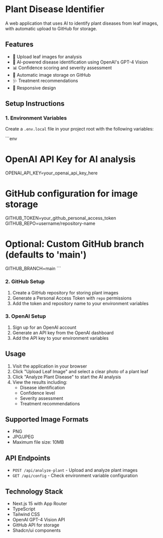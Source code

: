 # Plant Disease Identifier

A web application that uses AI to identify plant diseases from leaf images, with automatic upload to GitHub for storage.

## Features

- 📸 Upload leaf images for analysis
- 🤖 AI-powered disease identification using OpenAI's GPT-4 Vision
- 📊 Confidence scoring and severity assessment
- 💾 Automatic image storage on GitHub
- 🩺 Treatment recommendations
- 📱 Responsive design

## Setup Instructions

### 1. Environment Variables

Create a `.env.local` file in your project root with the following variables:

\`\`\`env
# OpenAI API Key for AI analysis
OPENAI_API_KEY=your_openai_api_key_here

# GitHub configuration for image storage
GITHUB_TOKEN=your_github_personal_access_token
GITHUB_REPO=username/repository-name

# Optional: Custom GitHub branch (defaults to 'main')
GITHUB_BRANCH=main
\`\`\`

### 2. GitHub Setup

1. Create a GitHub repository for storing plant images
2. Generate a Personal Access Token with `repo` permissions
3. Add the token and repository name to your environment variables

### 3. OpenAI Setup

1. Sign up for an OpenAI account
2. Generate an API key from the OpenAI dashboard
3. Add the API key to your environment variables

## Usage

1. Visit the application in your browser
2. Click "Upload Leaf Image" and select a clear photo of a plant leaf
3. Click "Analyze Plant Disease" to start the AI analysis
4. View the results including:
   - Disease identification
   - Confidence level
   - Severity assessment
   - Treatment recommendations

## Supported Image Formats

- PNG
- JPG/JPEG
- Maximum file size: 10MB

## API Endpoints

- `POST /api/analyze-plant` - Upload and analyze plant images
- `GET /api/config` - Check environment variable configuration

## Technology Stack

- Next.js 15 with App Router
- TypeScript
- Tailwind CSS
- OpenAI GPT-4 Vision API
- GitHub API for storage
- Shadcn/ui components
